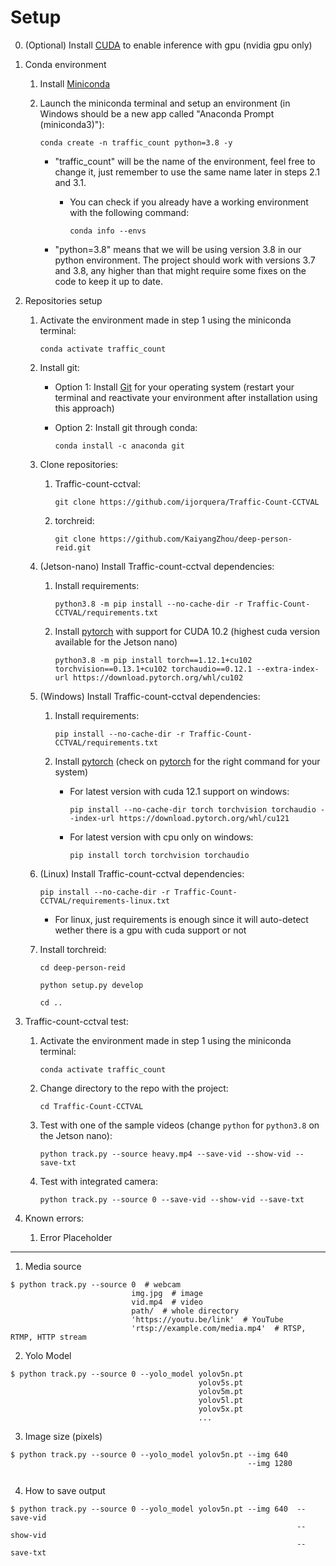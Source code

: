 # Setup

0. (Optional) Install [CUDA](https://developer.nvidia.com/cuda-downloads) to enable inference with gpu (nvidia gpu only)

1. Conda environment
    1. Install [Miniconda](https://docs.conda.io/projects/miniconda/en/latest/index.html)
    2. Launch the miniconda terminal and setup an environment (in Windows should be a new app called "Anaconda Prompt (miniconda3)"):

        `conda create -n traffic_count python=3.8 -y`

        - "traffic_count" will be the name of the environment, feel free to change it, just remember to use the same name later in steps 2.1 and 3.1.
            - You can check if you already have a working environment with the following command:

                `conda info --envs`

        - "python=3.8" means that we will be using version 3.8 in our python environment. The project should work with versions 3.7 and 3.8, any higher than that might require some fixes on the code to keep it up to date.

2. Repositories setup

    1. Activate the environment made in step 1 using the miniconda terminal:
    
        `conda activate traffic_count`

    2. Install git:

        - Option 1: Install [Git](https://git-scm.com/downloads) for your operating system (restart your terminal and reactivate your environment after installation using this approach)

        - Option 2: Install git through conda:
        
            `conda install -c anaconda git`
    
    3. Clone repositories:

        1. Traffic-count-cctval:

            `git clone https://github.com/ijorquera/Traffic-Count-CCTVAL`
        
        2. torchreid:

            `git clone https://github.com/KaiyangZhou/deep-person-reid.git`

    4. (Jetson-nano) Install Traffic-count-cctval dependencies:

        1. Install requirements:

            `python3.8 -m pip install --no-cache-dir -r Traffic-Count-CCTVAL/requirements.txt`

        
        2. Install [pytorch](https://pytorch.org/get-started/locally/) with support for CUDA 10.2 (highest cuda version available for the Jetson nano)

            `python3.8 -m pip install torch==1.12.1+cu102 torchvision==0.13.1+cu102 torchaudio==0.12.1 --extra-index-url https://download.pytorch.org/whl/cu102`
            

    5. (Windows) Install Traffic-count-cctval dependencies:

        1. Install requirements:

            `pip install --no-cache-dir -r Traffic-Count-CCTVAL/requirements.txt`

        
        2. Install [pytorch](https://pytorch.org/get-started/locally/) (check on [pytorch](https://pytorch.org/get-started/locally/) for the right command for your system)

            - For latest version with cuda 12.1 support on windows:
            
                `pip install --no-cache-dir torch torchvision torchaudio --index-url https://download.pytorch.org/whl/cu121`
            
            - For latest version with cpu only on windows:

                `pip install torch torchvision torchaudio`

    6. (Linux) Install Traffic-count-cctval dependencies:

        `pip install --no-cache-dir -r Traffic-Count-CCTVAL/requirements-linux.txt`

        - For linux, just requirements is enough since it will auto-detect wether there is a gpu with cuda support or not


    7. Install torchreid:

        `cd deep-person-reid`

        `python setup.py develop`

        `cd ..`
    
3. Traffic-count-cctval test:

    1. Activate the environment made in step 1 using the miniconda terminal:
    
        `conda activate traffic_count`
    
    2. Change directory to the repo with the project:

        `cd Traffic-Count-CCTVAL`
    
    3. Test with one of the sample videos (change `python` for `python3.8` on the Jetson nano):

        `python track.py --source heavy.mp4 --save-vid --show-vid --save-txt`

    4. Test with integrated camera:

        `python track.py --source 0 --save-vid --show-vid --save-txt`

4. Known errors:

    1. Error Placeholder


---

1. Media source
```
$ python track.py --source 0  # webcam
                           img.jpg  # image
                           vid.mp4  # video
                           path/  # whole directory
                           'https://youtu.be/link'  # YouTube
                           'rtsp://example.com/media.mp4'  # RTSP, RTMP, HTTP stream
```
2. Yolo Model
```
$ python track.py --source 0 --yolo_model yolov5n.pt 
                                          yolov5s.pt 
                                          yolov5m.pt       
                                          yolov5l.pt 
                                          yolov5x.pt 
                                          ...
```
3. Image size (pixels)
```
$ python track.py --source 0 --yolo_model yolov5n.pt --img 640  
                                                     --img 1280 
                       
```
4. How to save output
```
$ python track.py --source 0 --yolo_model yolov5n.pt --img 640  --save-vid
                                                                --show-vid
                                                                --save-txt
```
